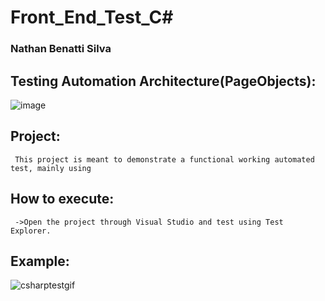 # Front_End_Test_C#

<h3 align="left">Nathan Benatti Silva</h3>

## Testing Automation Architecture(PageObjects):

![image](https://github.com/nathan-benatti/Front_End_Test_C-/assets/50341422/52fe2d57-98ee-412a-8438-85b2cbb2d1d2)


## Project:
     This project is meant to demonstrate a functional working automated test, mainly using 

## How to execute:

     ->Open the project through Visual Studio and test using Test Explorer.



## Example:
![csharptestgif](https://github.com/nathan-benatti/Front_End_Test_Csharp/assets/50341422/20701a6c-79ad-4017-b116-6b901a6c62b5)
